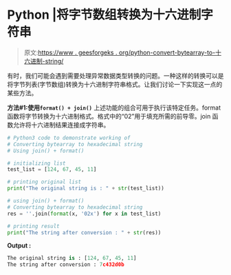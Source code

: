 # Python |将字节数组转换为十六进制字符串

> 原文:[https://www . geesforgeks . org/python-convert-bytearray-to-十六进制-string/](https://www.geeksforgeeks.org/python-convert-bytearray-to-hexadecimal-string/)

有时，我们可能会遇到需要处理异常数据类型转换的问题。一种这样的转换可以是将字节列表(字节数组)转换为十六进制字符串格式。让我们讨论一下实现这一点的某些方法。

**方法#1:使用`format() + join()`**
上述功能的组合可用于执行该特定任务。format 函数将字节转换为十六进制格式。格式中的“02”用于填充所需的前导零。join 函数允许将十六进制结果连接成字符串。

```py
# Python3 code to demonstrate working of
# Converting bytearray to hexadecimal string
# Using join() + format()

# initializing list 
test_list = [124, 67, 45, 11]

# printing original list 
print("The original string is : " + str(test_list))

# using join() + format()
# Converting bytearray to hexadecimal string
res = ''.join(format(x, '02x') for x in test_list)

# printing result 
print("The string after conversion : " + str(res))
```

**Output :**

```py
The original string is : [124, 67, 45, 11]
The string after conversion : 7c432d0b

```